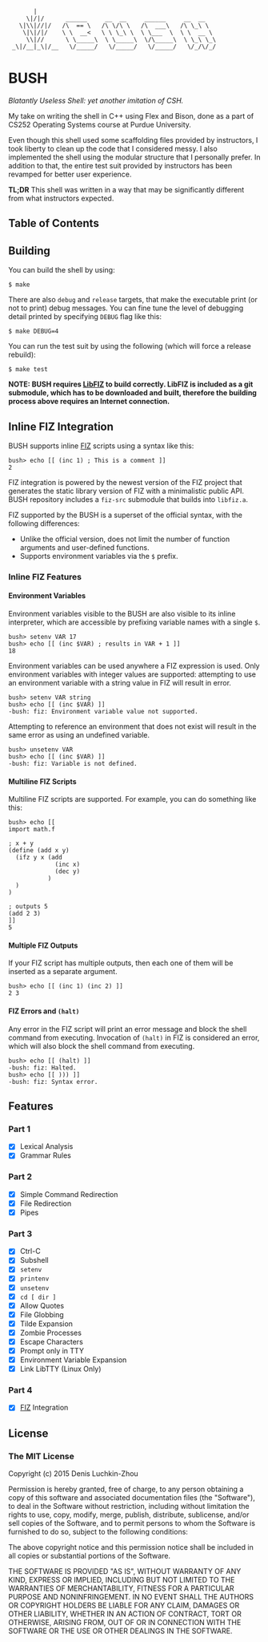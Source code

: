 ```
       |
     \|/|/      ______     __  __     ______     __  __
   \|\\|//|/   /\  == \   /\ \/\ \   /\  ___\   /\ \_\ \
    \|\|/|/    \ \  __<   \ \ \_\ \  \ \___  \  \ \  __ \  
     \\|//      \ \_____\  \ \_____\  \/\_____\  \ \_\ \_\
 _\|/__|_\|/__   \/_____/   \/_____/   \/_____/   \/_/\/_/
```

# BUSH
*Blatantly Useless Shell: yet another imitation of CSH.*

My take on writing the shell in C++ using Flex and Bison, done as a part of CS252 Operating Systems course at Purdue University.

Even though this shell used some scaffolding files provided by instructors, I took liberty to clean up the code that I considered messy. I also implemented the shell using the modular structure that I personally prefer. In addition to that, the entire test suit provided by instructors has been revamped for better user experience.

**TL;DR** This shell was written in a way that may be significantly different from what instructors expected.


## Table of Contents

## Building
You can build the shell by using:
```
$ make
```
There are also `debug` and `release` targets, that make the executable print (or not to print) debug messages. You can fine tune the level of debugging detail printed by specifying `DEBUG` flag like this:
```
$ make DEBUG=4
```
You can run the test suit by using the following (which will force a release rebuild):
```
$ make test
```
 
**NOTE: BUSH requires [LibFIZ](https://github.com/jluchiji/fiz) to build correctly. LibFIZ is included as a git submodule, which has to be downloaded and built, therefore the building process above requires an Internet connection.**

## Inline FIZ Integration
BUSH supports inline [FIZ](https://github.com/jluchiji/fiz) scripts using a syntax like this:
```
bush> echo [[ (inc 1) ; This is a comment ]]
2
```
FIZ integration is powered by the newest version of the FIZ project that generates the static library version of FIZ with a minimalistic public API. BUSH repository includes a `fiz-src` submodule that builds into `libfiz.a`.

FIZ supported by the BUSH is a superset of the official syntax, with the following differences:

 - Unlike the official version, does not limit the number of function arguments and user-defined functions.
 - Supports environment variables via the `$` prefix.

### Inline FIZ Features

#### Environment Variables
Environment variables visible to the BUSH are also visible to its inline interpreter, which are accessible by prefixing variable names with a single `$`.
```
bush> setenv VAR 17
bush> echo [[ (inc $VAR) ; results in VAR + 1 ]]
18
```
Environment variables can be used anywhere a FIZ expression is used. Only environment variables with integer values are supported: attempting to use an environment variable with a string value in FIZ will result in error.
```
bush> setenv VAR string
bush> echo [[ (inc $VAR) ]]
-bush: fiz: Environment variable value not supported.
```
Attempting to reference an environment that does not exist will result in the same error as using an undefined variable.
```
bush> unsetenv VAR
bush> echo [[ (inc $VAR) ]]
-bush: fiz: Variable is not defined.
```

#### Multiline FIZ Scripts
Multiline FIZ scripts are supported. For example, you can do something like this:
```
bush> echo [[
import math.f

; x + y
(define (add x y)
  (ifz y x (add
             (inc x)
             (dec y)
           )
  )
)

; outputs 5
(add 2 3)
]]
5
```

#### Multiple FIZ Outputs
If your FIZ script has multiple outputs, then each one of them will be inserted as a separate argument.
```
bush> echo [[ (inc 1) (inc 2) ]]
2 3
```

#### FIZ Errors and `(halt)`
Any error in the FIZ script will print an error message and block the shell command from executing.
Invocation of `(halt)` in FIZ is considered an error, which will also block the shell command from executing.
```
bush> echo [[ (halt) ]]
-bush: fiz: Halted.
bush> echo [[ ))) ]]
-bush: fiz: Syntax error.
```


## Features

### Part 1
 - [x] Lexical Analysis
 - [x] Grammar Rules

### Part 2
 - [x] Simple Command Redirection
 - [x] File Redirection
 - [x] Pipes

### Part 3
 - [x] Ctrl-C
 - [x] Subshell
 - [x] `setenv`
 - [x] `printenv`
 - [x] `unsetenv`
 - [x] `cd [ dir ]`
 - [x] Allow Quotes
 - [x] File Globbing
 - [x] Tilde Expansion
 - [x] Zombie Processes
 - [x] Escape Characters
 - [x] Prompt only in TTY
 - [x] Environment Variable Expansion
 - [x] Link LibTTY (Linux Only)

### Part 4
 - [x] [FIZ](https://github.com/jluchiji/fiz) Integration

## License
### The MIT License

Copyright (c) 2015 Denis Luchkin-Zhou

Permission is hereby granted, free of charge, to any person obtaining a copy of this software and associated documentation files (the "Software"), to deal in the Software without restriction, including without limitation the rights to use, copy, modify, merge, publish, distribute, sublicense, and/or sell copies of the Software, and to permit persons to whom the Software is furnished to do so, subject to the following conditions:

The above copyright notice and this permission notice shall be included in all copies or substantial portions of the Software.

THE SOFTWARE IS PROVIDED "AS IS", WITHOUT WARRANTY OF ANY KIND, EXPRESS OR IMPLIED, INCLUDING BUT NOT LIMITED TO THE WARRANTIES OF MERCHANTABILITY, FITNESS FOR A PARTICULAR PURPOSE AND NONINFRINGEMENT. IN NO EVENT SHALL THE AUTHORS OR COPYRIGHT HOLDERS BE LIABLE FOR ANY CLAIM, DAMAGES OR OTHER LIABILITY, WHETHER IN AN ACTION OF CONTRACT, TORT OR OTHERWISE, ARISING FROM, OUT OF OR IN CONNECTION WITH THE SOFTWARE OR THE USE OR OTHER DEALINGS IN THE SOFTWARE.
